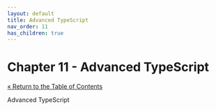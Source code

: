 ```yaml
---
layout: default
title: Advanced TypeScript
nav_order: 11
has_children: true
---
```


# Chapter 11 - Advanced TypeScript

[&laquo; Return to the Table of Contents](../../index.md)

Advanced TypeScript